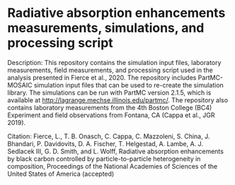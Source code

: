 # Radiative absorption enhancements measurements, simulations, and processing script

Description: This repository contains the simulation input files, laboratory measurements, field measurements, and processing script used in the analysis presented in Fierce et al., 2020. The repository includes PartMC-MOSAIC simulation input files that can be used to re-create the simulation library. The simulations can be run with PartMC version 2.1.5, which is available at http://lagrange.mechse.illinois.edu/partmc/. The repository also contains laboratory measurements from the 4th Boston College (BC4) Experiment and field observations from Fontana, CA (Cappa et al., JGR 2019).

Citation: Fierce, L., T. B. Onasch, C. Cappa, C. Mazzoleni, S. China, J. Bhandari, P. Davidovits, D. A. Fischer, T. Helgestad, A. Lambe, A. J. Sedlacek III, G. D. Smith, and L. Wolff, Radiative absorption enhancements by black carbon controlled by particle-to-particle heterogeneity in composition, Proceedings of the National Academies of Sciences of the United States of America (accepted)